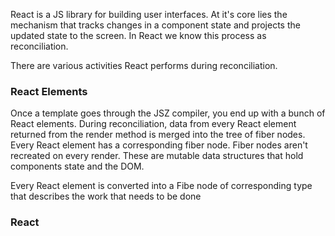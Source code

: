 React is a JS library for building user interfaces. At it's core lies the mechanism that tracks changes in a component state and projects the updated state to the screen. In React we know this process as reconciliation.

There are various activities React performs during reconciliation.

### React Elements

Once a template goes through the JSZ compiler, you end up with a bunch of React elements. During reconciliation, data from every React element returned from the
render method is merged into the tree of fiber nodes. Every React element has a corresponding fiber node.
Fiber nodes aren't recreated on every render. These are mutable data structures that hold components state and the DOM.

Every React element is converted into a Fibe node of corresponding type that describes the work that needs to be done

### React